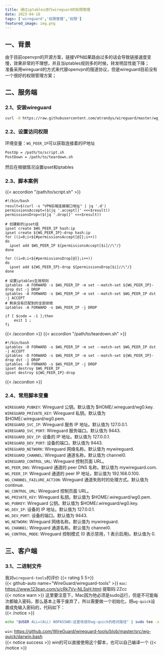 ```yaml
---
title: 通过iptables进行wireguard的权限管理
date: 2023-04-18 
tags: ['wireguard','权限管理','权限']  
featured_image: img.png
---
```


## 一、背景
由于目前openvpn的开源方案，链接VPN如果路由过多的话会导致链接速度变慢，效果非常的不理想，并且当iptables规则多的时候，转发明显性能下降；  
准备采用wireguard的方式来代替openvpn的隧道协议，但是wireguard目前没有一个很好的权限管理方案；

## 二、服务端

### 2.1、安装wireguard
```bash
curl -O https://raw.githubusercontent.com/atrandys/wireguard/master/wg_mult.sh && chmod +x wg_mult.sh && ./wg_mult.sh
```

### 2.2、设置访问权限
环境变量：`WG_PEER_IP`可以获取连接着的IP地址
```bash
PostUp = /path/to/script.sh
PostDown = /path/to/teardown.sh
```
然后在根据情况设置ipset和iptables  

### 2.3、脚本案例
{{< accordion "/path/to/script.sh" >}}
```shell
#!/bin/bash
result=$(curl -s "VPN后端连接接口地址" | jq '.d')
permissionsAccept=($(jq '.accept[]' <<<$result))
permissionsDrop=($(jq '.drop[]' <<<$result))
  
# 创建新的ipset组
ipset create $WG_PEER_IP hash:ip
ipset create ${WG_PEER_IP}-drop hash:ip
for ((i=0;i<${#permissionsAccept[@]};i++))
do
  ipset add $WG_PEER_IP ${permissionsAccept[$i]//\"/}
done
 
for ((i=0;i<${#permissionsDrop[@]};i++))
do
  ipset add ${WG_PEER_IP}-drop ${permissionsDrop[$i]//\"/}
done
 
# 设置iptables生效规则
iptables -A FORWARD -s $WG_PEER_IP -m set --match-set ${WG_PEER_IP}-drop dst -j DROP
iptables -A FORWARD -s $WG_PEER_IP -m set --match-set $WG_PEER_IP dst -j ACCEPT
# 剩余没有匹配到的全部拒绝
iptables -A FORWARD -s $WG_PEER_IP -j DROP
 
if [ $code = -1 ];then
    exit 1 ;
fi
```
{{< /accordion >}}
{{< accordion "/path/to/teardown.sh" >}}
```shell
#!/bin/bash
iptables -D FORWARD -s $WG_PEER_IP -m set --match-set $WG_PEER_IP dst -j ACCEPT
iptables -D FORWARD -s $WG_PEER_IP -m set --match-set ${WG_PEER_IP}-drop dst -j DROP
iptables -D FORWARD -s $WG_PEER_IP -j DROP
ipset destroy $WG_PEER_IP
ipset destroy ${WG_PEER_IP}-drop
```
{{< /accordion >}}
### 2.4、常用脚本变量
`WIREGUARD_PUBKEY`: Wireguard 公钥。默认值为 $HOME/.wireguard/wg0.key.  
`WIREGUARD_PRIVATE_KEY`: Wireguard 私钥。默认值为 $HOME/.wireguard/wg0.pem.  
`WIREGUARD_SVC_IP`: Wireguard 服务 IP 地址。默认值为 127.0.0.1.  
`WIREGUARD_SVC_PORT`: Wireguard 服务端口。默认值为 9443.  
`WIREGUARD_DEV_IP`: 设备的 IP 地址。默认值为 127.0.0.1.  
`WIREGUARD_DEV_PORT`: 设备的端口。默认值为 9443.  
`WIREGUARD_NETWORK`: Wireguard 网络名称。默认值为 mywireguard.  
`WIREGUARD_CHANNEL`: Wireguard 通道名称。默认值为 channel0.  
`WIREGUARD_CONTROL_URL`: Wireguard 控制页面 URL。  
`WG_PEER_DNS`: Wireguard 通道的 peer DNS 名称。默认值为 mywireguard.com.  
`WG_PEER_IP`: Wireguard 通道的 peer IP 地址。默认值为 192.168.0.100.  
`WG_CHANNEL_FAILURE_ACTION`: Wireguard 通道失败时的处理方式。默认值为 continue.  
`WG_CONTROL_URL`: Wireguard 控制页面 URL。  
`WG_PRIVATE_KEY`: Wireguard 私钥。默认值为 $HOME/.wireguard/wg0.pem.  
`WG_PUBKEY`: Wireguard 公钥。默认值为 $HOME/.wireguard/wg0.key.  
`WG_DEV_IP`: 设备的 IP 地址。默认值为 127.0.0.1.  
`WG_DEV_PORT`: 设备的端口。默认值为 9443.  
`WG_NETWORK`: Wireguard 网络名称。默认值为 mywireguard.  
`WG_CHANNEL`: Wireguard 通道名称。默认值为 channel0.  
`WG_CONTROL_MODE`: Wireguard 控制模式 (0 表示禁用，1 表示启用)。默认值为 0.  

## 三、客户端

### 3.1、二进制文件
我对`wireguard-tools`的评价 {{< rating 5 5>}}  
{{< github-auto name="WireGuard/wireguard-tools" >}}
`mac`: https://www.123pan.com/s/cRk7Vv-NLSsH.html  提取码:2Zcc  
{{< notice warn >}}
这里要注意下，Mac因为他必须是sudo运行，但是不可能每次都输入密码，那么基本上等于废弃了，所以需要做一个初始化，把`wg-quick`设置成免输入密码的，代码如下：  
{{< /notice >}}
```bash
echo "$USER ALL=(ALL) NOPASSWD:这里改成你wg-quick的绝对路径" | sudo tee -a /etc/sudoers.d/wireguard
```
`win`: https://github.com/WireGuard/wireguard-tools/blob/master/src/wg-quick/darwin.bash  
{{< notice success >}}
win的可以直接使用这个脚本，也可以自己编译一个
{{< /notice >}}